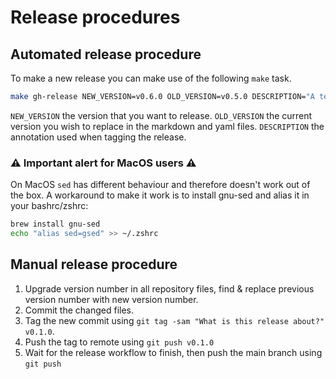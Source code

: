 # Release procedures

## Automated release procedure

To make a new release you can make use of the following `make` task.

```bash
make gh-release NEW_VERSION=v0.6.0 OLD_VERSION=v0.5.0 DESCRIPTION="A test release to see how it works"
```

`NEW_VERSION` the version that you want to release.
`OLD_VERSION` the current version you wish to replace in the markdown and yaml files.
`DESCRIPTION` the annotation used when tagging the release.

### ⚠ Important alert for MacOS users ⚠

On MacOS `sed` has different behaviour and therefore doesn't work out of the box.
A workaround to make it work is to install gnu-sed and alias it in your bashrc/zshrc:

```bash
brew install gnu-sed
echo "alias sed=gsed" >> ~/.zshrc
```

## Manual release procedure

1. Upgrade version number in all repository files, find & replace previous version number with new version number.
1. Commit the changed files.
1. Tag the new commit using `git tag -sam "What is this release about?" v0.1.0`.
1. Push the tag to remote using `git push v0.1.0`
1. Wait for the release workflow to finish, then push the main branch using `git push`
